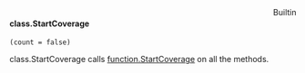 <div style="float:right"><span class="builtin">Builtin</span></div>

#### class.StartCoverage

``` suneido
(count = false)
```

class.StartCoverage calls [function.StartCoverage](<../Function/function.StartCoverage.md>) on all the methods.